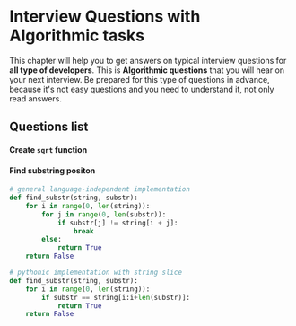 Interview Questions with Algorithmic tasks
=========


This chapter will help you to get answers on typical interview questions for **all type of developers**.
This is **Algorithmic questions** that you will hear on your next interview.
Be prepared for this type of questions in advance, because it's not easy questions and you need to understand it, not only read answers.


Questions list
---------

#### Create `sqrt` function

#### Find substring positon

```python
# general language-independent implementation
def find_substr(string, substr):
    for i in range(0, len(string)):
        for j in range(0, len(substr)):
            if substr[j] != string[i + j]:
                break
        else:
            return True
    return False
```

```python
# pythonic implementation with string slice
def find_substr(string, substr):
    for i in range(0, len(string)):
        if substr == string[i:i+len(substr)]:
            return True
    return False
```
